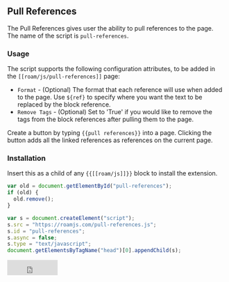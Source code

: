## Pull References

The Pull References gives user the ability to pull references to the page. The name of the script is `pull-references`.

### Usage

The script supports the following configuration attributes, to be added in the `[[roam/js/pull-references]]` page:

- `Format` - (Optional) The format that each reference will use when added to the page. Use `${ref}` to specify where you want the text to be replaced by the block reference.
- `Remove Tags` - (Optional) Set to 'True' if you would like to remove the tags from the block references after pulling them to the page.

Create a button by typing `{{pull references}}` into a page. Clicking the button adds all the linked references as references on the current page.

### Installation

Insert this as a child of any `{{[[roam/js]]}}` block to install the extension.

```javascript
var old = document.getElementById("pull-references");
if (old) {
  old.remove();
}

var s = document.createElement("script");
s.src = "https://roamjs.com/pull-references.js";
s.id = "pull-references";
s.async = false;
s.type = "text/javascript";
document.getElementsByTagName("head")[0].appendChild(s);
```

<iframe src="https://github.com/sponsors/dvargas92495/button" title="Sponsor dvargas92495" height="35" width="116" style="border: 0;"></iframe>
